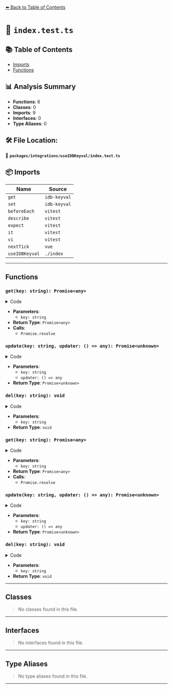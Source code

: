[⬅️ Back to Table of Contents](../../../index.md)

# 📄 `index.test.ts`

## 📚 Table of Contents

- [Imports](#imports)
- [Functions](#functions)

## 📊 Analysis Summary

- **Functions**: 6
- **Classes**: 0
- **Imports**: 9
- **Interfaces**: 0
- **Type Aliases**: 0

## 🛠️ File Location:
📂 **`packages/integrations/useIDBKeyval/index.test.ts`**

## 📦 Imports

| Name | Source |
|------|--------|
| `get` | `idb-keyval` |
| `set` | `idb-keyval` |
| `beforeEach` | `vitest` |
| `describe` | `vitest` |
| `expect` | `vitest` |
| `it` | `vitest` |
| `vi` | `vitest` |
| `nextTick` | `vue` |
| `useIDBKeyval` | `./index` |


---

## Functions

### `get(key: string): Promise<any>`

<details><summary>Code</summary>

```ts
(key: string) => Promise.resolve(cache[key])
```
</details>

- **Parameters**:
  - `key: string`
- **Return Type**: `Promise<any>`
- **Calls**:
  - `Promise.resolve`
### `update(key: string, updater: () => any): Promise<unknown>`

<details><summary>Code</summary>

```ts
(key: string, updater: () => any) => new Promise((resolve, reject) => {
    const value = updater()
    if (value === 'error') {
      reject(new Error('update error'))
      return
    }

    cache[key] = value

    resolve(undefined)
  })
```
</details>

- **Parameters**:
  - `key: string`
  - `updater: () => any`
- **Return Type**: `Promise<unknown>`
### `del(key: string): void`

<details><summary>Code</summary>

```ts
(key: string) => {
    delete cache[key]
  }
```
</details>

- **Parameters**:
  - `key: string`
- **Return Type**: `void`
### `get(key: string): Promise<any>`

<details><summary>Code</summary>

```ts
(key: string) => Promise.resolve(cache[key])
```
</details>

- **Parameters**:
  - `key: string`
- **Return Type**: `Promise<any>`
- **Calls**:
  - `Promise.resolve`
### `update(key: string, updater: () => any): Promise<unknown>`

<details><summary>Code</summary>

```ts
(key: string, updater: () => any) => new Promise((resolve, reject) => {
    const value = updater()
    if (value === 'error') {
      reject(new Error('update error'))
      return
    }

    cache[key] = value

    resolve(undefined)
  })
```
</details>

- **Parameters**:
  - `key: string`
  - `updater: () => any`
- **Return Type**: `Promise<unknown>`
### `del(key: string): void`

<details><summary>Code</summary>

```ts
(key: string) => {
    delete cache[key]
  }
```
</details>

- **Parameters**:
  - `key: string`
- **Return Type**: `void`

---

## Classes

> No classes found in this file.


---

## Interfaces

> No interfaces found in this file.


---

## Type Aliases

> No type aliases found in this file.


---